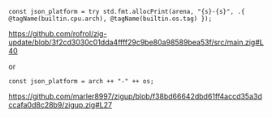 ```zig
const json_platform = try std.fmt.allocPrint(arena, "{s}-{s}", .{ @tagName(builtin.cpu.arch), @tagName(builtin.os.tag) });
```

https://github.com/rofrol/zig-update/blob/3f2cd3030c01dda4ffff29c9be80a98589bea53f/src/main.zig#L40

or

```zig
const json_platform = arch ++ "-" ++ os;
```

https://github.com/marler8997/zigup/blob/f38bd66642dbd61ff4accd35a3dccafa0d8c28b9/zigup.zig#L27

